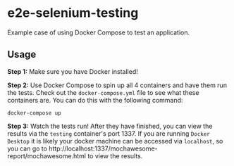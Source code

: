 # e2e-selenium-testing

Example case of using Docker Compose to test an application.

## Usage

**Step 1:**
Make sure you have Docker installed!

**Step 2:**
Use Docker Compose to spin up all 4 containers and have them run the tests. Check out the `docker-compose.yml` file to see what these containers are. You can do this with the following command:

```
docker-compose up
```

**Step 3:**
Watch the tests run! After they have finished, you can view the results via the `testing` container's port 1337. If you are running `Docker Desktop` it is likely your docker machine can be accessed via `localhost`, so you can go to http://localhost:1337/mochawesome-report/mochawesome.html to view the results.
